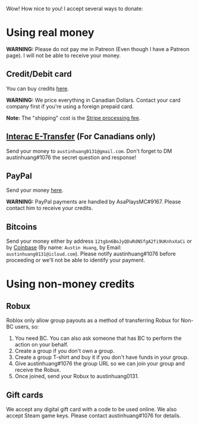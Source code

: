 Wow! How nice to you! I accept several ways to donate:

# Using real money
**WARNING:** Please do not pay me in Patreon (Even though I have a Patreon page). I will not be able to receive your money.

## Credit/Debit card
You can buy credits [here](http://mtl0131.bigcartel.com).

**WARNING:** We price everything in Canadian Dollars. Contact your card company first if you're using a foreign prepaid card.

**Note:** The "shipping" cost is the [Stripe processing fee](https://stripe.com/ca/pricing).

## [Interac E-Transfer](http://interac.ca/en/interac-e-transfer-consumer.html) (For Canadians only)
Send your money to `austinhuang0131@gmail.com`. Don't forget to DM austinhuang#1076 the secret question and response!

## PayPal

Send your money [here](https://www.paypal.me/asaplaysmc1).

**WARNING:** PayPal payments are handled by AsaPlaysMC#9167. Please contact him to receive your credits.

## Bitcoins

Send your money either by address `12tgbn6BoJyQDuRdN5fgA2fi9UKnhxXaCi` or by [Coinbase](http://coinbase.com) (By name: `Austin Huang`, by Email: `austinhuang0131@icloud.com`). Please notify austinhuang#1076 before proceeding or we'll not be able to identify your payment.

# Using non-money credits

## Robux
Roblox only allow group payouts as a method of transferring Robux for Non-BC users, so:

1. You need BC. You can also ask someone that has BC to perform the action on your behalf.
2. Create a group if you don't own a group.
3. Create a group T-shirt and buy it if you don't have funds in your group.
4. Give austinhuang#1076 the group URL so we can join your group and receive the Robux.
5. Once joined, send your Robux to austinhuang0131.

## Gift cards
We accept any digital gift card with a code to be used online. We also accept Steam game keys. Please contact austinhuang#1076 for details.
